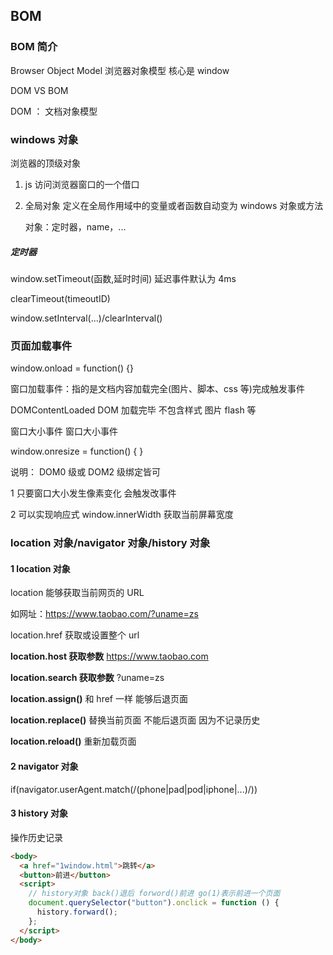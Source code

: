 ## BOM

### BOM 简介

Browser Object Model 浏览器对象模型 核心是 window

DOM VS BOM

DOM ： 文档对象模型

### windows 对象

浏览器的顶级对象

1. js 访问浏览器窗口的一个借口

2. 全局对象 定义在全局作用域中的变量或者函数自动变为 windows 对象或方法

   对象：定时器，name，...

##### 定时器

window.setTimeout(函数,延时时间) 延迟事件默认为 4ms

clearTimeout(timeoutID)

window.setInterval(...)/clearInterval()

### 页面加载事件

window.onload = function() {}

窗口加载事件：指的是文档内容加载完全(图片、脚本、css 等)完成触发事件

DOMContentLoaded DOM 加载完毕 不包含样式 图片 flash 等

窗口大小事件 窗口大小事件

window.onresize = function() { }

说明： DOM0 级或 DOM2 级绑定皆可

1 只要窗口大小发生像素变化 会触发改事件

2 可以实现响应式 window.innerWidth 获取当前屏幕宽度

### location 对象/navigator 对象/history 对象

#### 1 location 对象

location 能够获取当前网页的 URL

如网址：https://www.taobao.com/?uname=zs

location.href 获取或设置整个 url

**location.host 获取参数** https://www.taobao.com

**location.search 获取参数** ?uname=zs

**location.assign()** 和 href 一样 能够后退页面

**location.replace()** 替换当前页面 不能后退页面 因为不记录历史

**location.reload()** 重新加载页面

#### 2 navigator 对象

if(navigator.userAgent.match(/(phone|pad|pod|iphone|...)/))

#### 3 history 对象

操作历史记录

```html
<body>
  <a href="1window.html">跳转</a>
  <button>前进</button>
  <script>
    // history对象 back()退后 forword()前进 go(1)表示前进一个页面
    document.querySelector("button").onclick = function () {
      history.forward();
    };
  </script>
</body>
```
